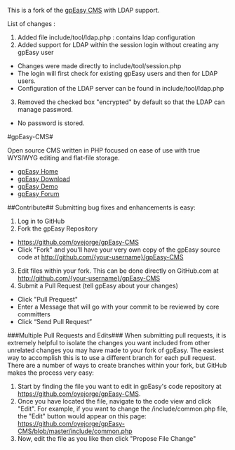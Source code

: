 This is a fork of the [gpEasy CMS](http://github.com/oyejorge/gpEasy-CMS) with LDAP support.

List of changes : 

1. Added file include/tool/ldap.php : contains ldap configuration
2. Added support for LDAP within the session login without creating any gpEasy user
  * Changes were made directly to include/tool/session.php
  * The login will first check for existing gpEasy users and then for LDAP users.
  * Configuration of the LDAP server can be found in include/tool/ldap.php
3. Removed the checked box "encrypted" by default so that the LDAP can manage password.
  * No password is stored.

#gpEasy-CMS#

Open source CMS written in PHP focused on ease of use with true WYSIWYG editing and flat-file storage.
* [gpEasy Home](http://gpeasy.com)
* [gpEasy Download](http://gpeasy.com/Download)
* [gpEasy Demo](http://gpeasy.com/Demo)
* [gpEasy Forum](http://gpeasy.com/Special_Forum)

##Contribute##
Submitting bug fixes and enhancements is easy:

1. Log in to GitHub
2. Fork the gpEasy Repository
  * https://github.com/oyejorge/gpEasy-CMS
  * Click "Fork" and you'll have your very own copy of the gpEasy source code at http://github.com/{your-username}/gpEasy-CMS
3. Edit files within your fork.
  This can be done directly on GitHub.com at http://github.com/{your-username}/gpEasy-CMS
4. Submit a Pull Request (tell gpEasy about your changes)
  * Click "Pull Prequest"
  * Enter a Message that will go with your commit to be reviewed by core committers
  * Click “Send Pull Request”

###Multiple Pull Requests and Edits###
When submitting pull requests, it is extremely helpful to isolate the changes you want included from other unrelated changes you may have made to your fork of gpEasy. The easiest way to accomplish this is to use a different branch for each pull request. There are a number of ways to create branches within your fork, but GitHub makes the process very easy:

1. Start by finding the file you want to edit in gpEasy's code repository at https://github.com/oyejorge/gpEasy-CMS.
2. Once you have located the file, navigate to the code view and click "Edit". For example, if you want to change the /include/common.php file, the "Edit" button would appear on this page: https://github.com/oyejorge/gpEasy-CMS/blob/master/include/common.php
3. Now, edit the file as you like then click "Propose File Change"
